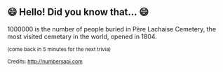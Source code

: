 ## 😄 Hello! Did you know that... 😄
1000000 is the number of people buried in Père Lachaise Cemetery, the most visited cemetary in the world, opened in 1804.

<sup>(come back in 5 minutes for the next trivia)</sup>


<sup>Credits: http://numbersapi.com</sup>
